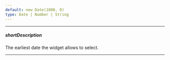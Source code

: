 ```yaml
---
default: new Date(1000, 0)
type: Date | Number | String
---
```

---
##### shortDescription
The earliest date the widget allows to select.

---
